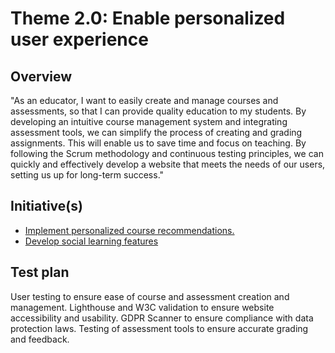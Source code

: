# Theme 2.0: Enable personalized user experience
## Overview
"As an educator, I want to easily create and manage courses and assessments, so that I can provide quality education to my students.
By developing an intuitive course management system and integrating assessment tools, we can simplify the process of creating and grading assignments.
This will enable us to save time and focus on teaching. By following the Scrum methodology and continuous testing principles, we can quickly and effectively develop a website that meets the needs of our users, setting us up for long-term success."
## Initiative(s)

* [Implement personalized course recommendations.](initiatives/initiative1.md)
* [Develop social learning features](initiatives/initiative2.md)


## Test plan
User testing to ensure ease of course and assessment creation and management.
Lighthouse and W3C validation to ensure website accessibility and usability.
GDPR Scanner to ensure compliance with data protection laws.
Testing of assessment tools to ensure accurate grading and feedback.
